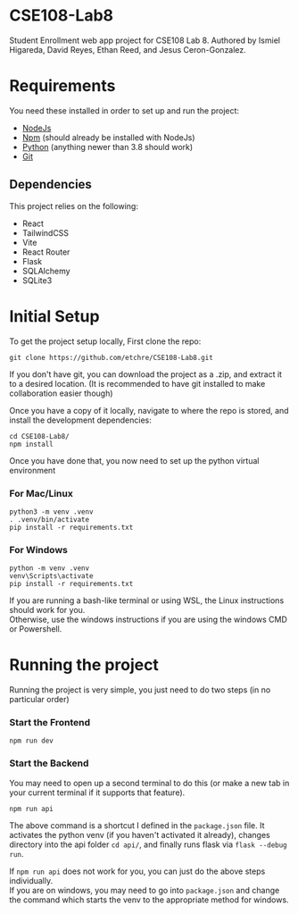# CSE108-Lab8
Student Enrollment web app project for CSE108 Lab 8.
Authored by Ismiel Higareda, David Reyes, Ethan Reed, and Jesus Ceron-Gonzalez.

# Requirements
You need these installed in order to set up and run the project:
- [NodeJs](https://nodejs.org/en/download)
- [Npm](https://docs.npmjs.com/downloading-and-installing-node-js-and-npm) (should already be installed with NodeJs)
- [Python](https://www.python.org/downloads/) (anything newer than 3.8 should work)
- [Git](https://git-scm.com/downloads)

## Dependencies
This project relies on the following:
- React 
- TailwindCSS
- Vite
- React Router
- Flask
- SQLAlchemy
- SQLite3
# Initial Setup
To get the project setup locally, First clone the repo:

```aiignore
git clone https://github.com/etchre/CSE108-Lab8.git
```
If you don't have git, you can download the project as a .zip, and extract it to a desired location. (It is recommended to have git installed to make collaboration easier though)  

Once you have a copy of it locally, navigate to where the repo is stored, and install the development dependencies:
```aiignore
cd CSE108-Lab8/
npm install
```
Once you have done that, you now need to set up the python virtual environment
### For Mac/Linux
```aiignore
python3 -m venv .venv
. .venv/bin/activate
pip install -r requirements.txt
```
### For Windows
```aiignore
python -m venv .venv
venv\Scripts\activate
pip install -r requirements.txt
```
If you are running a bash-like terminal or using WSL, the Linux instructions should work for you.  
Otherwise, use the windows instructions if you are using the windows CMD or Powershell.
# Running the project
Running the project is very simple, you just need to do two steps (in no particular order)
### Start the Frontend
```aiignore
npm run dev
```
### Start the Backend
You may need to open up a second terminal to do this (or make a new tab in your current terminal if it supports that feature).
```aiignore
npm run api
```
The above command is a shortcut I defined in the `package.json` file. It activates the python venv (if you haven't activated it already), changes directory into the api folder `cd api/`, and finally runs flask via `flask --debug run`.

If `npm run api` does not work for you, you can just do the above steps individually.  
If you are on windows, you may need to go into `package.json` and change the command which starts the venv to the appropriate method for windows.
